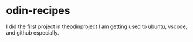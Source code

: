 # odin-recipes
I did the first project in theodinproject
I am getting used to ubuntu, vscode, and github especially.
